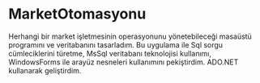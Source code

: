 # MarketOtomasyonu
Herhangi bir market işletmesinin operasyonunu yönetebileceği masaüstü programını ve veritabanını tasarladım. Bu uygulama ile Sql sorgu cümleciklerini türetme, MsSql veritabanı teknolojisi kullanımı, WindowsForms ile arayüz nesneleri kullanımını pekiştirdim. ADO.NET kullanarak geliştirdim.
